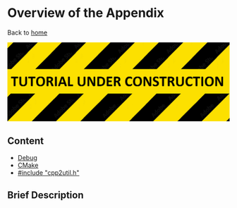 # Overview of the Appendix

Back to [home](../readme.md)

![](../TutorialUnderConstruction.png)

## Content

* [Debug](Debug.md)
* [CMake](CMake.md)
* [#include "cpp2util.h"](include_cpp2util.md)

## Brief Description
